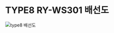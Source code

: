 # TYPE8 RY-WS301 배선도
![type8 배선도](https://user-images.githubusercontent.com/37902752/132789165-4fb00c1d-0c6c-4f75-953b-ff06ed274ad1.png)
